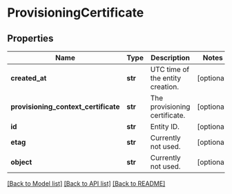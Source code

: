 # ProvisioningCertificate

## Properties
Name | Type | Description | Notes
------------ | ------------- | ------------- | -------------
**created_at** | **str** | UTC time of the entity creation. | [optional] 
**provisioning_context_certificate** | **str** | The provisioning certificate. | [optional] 
**id** | **str** | Entity ID. | [optional] 
**etag** | **str** | Currently not used. | [optional] 
**object** | **str** | Currently not used. | [optional] 

[[Back to Model list]](../README.md#documentation-for-models) [[Back to API list]](../README.md#documentation-for-api-endpoints) [[Back to README]](../README.md)


